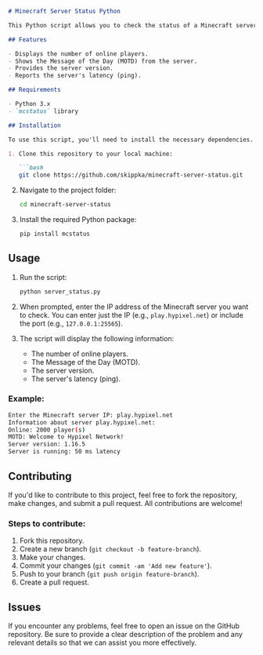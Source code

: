 ```markdown
# Minecraft Server Status Python

This Python script allows you to check the status of a Minecraft server. It provides detailed information about the server, such as the number of online players, MOTD (Message of the Day), version, and latency.

## Features

- Displays the number of online players.
- Shows the Message of the Day (MOTD) from the server.
- Provides the server version.
- Reports the server's latency (ping).

## Requirements

- Python 3.x
- `mcstatus` library

## Installation

To use this script, you'll need to install the necessary dependencies.

1. Clone this repository to your local machine:

   ```bash
   git clone https://github.com/skippka/minecraft-server-status.git
   ```

2. Navigate to the project folder:

   ```bash
   cd minecraft-server-status
   ```

3. Install the required Python package:

   ```bash
   pip install mcstatus
   ```

## Usage

1. Run the script:

   ```bash
   python server_status.py
   ```

2. When prompted, enter the IP address of the Minecraft server you want to check. You can enter just the IP (e.g., `play.hypixel.net`) or include the port (e.g., `127.0.0.1:25565`).

3. The script will display the following information:
   - The number of online players.
   - The Message of the Day (MOTD).
   - The server version.
   - The server's latency (ping).

### Example:

```bash
Enter the Minecraft server IP: play.hypixel.net
Information about server play.hypixel.net:
Online: 2000 player(s)
MOTD: Welcome to Hypixel Network!
Server version: 1.16.5
Server is running: 50 ms latency
```

## Contributing

If you'd like to contribute to this project, feel free to fork the repository, make changes, and submit a pull request. All contributions are welcome!

### Steps to contribute:
1. Fork this repository.
2. Create a new branch (`git checkout -b feature-branch`).
3. Make your changes.
4. Commit your changes (`git commit -am 'Add new feature'`).
5. Push to your branch (`git push origin feature-branch`).
6. Create a pull request.

## Issues

If you encounter any problems, feel free to open an issue on the GitHub repository. Be sure to provide a clear description of the problem and any relevant details so that we can assist you more effectively.
